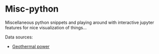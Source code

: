 # Misc-python  

Miscellaneous python snippets and playing around with interactive jupyter features for nice visualization of things...  

Data sources:  
* [Geothermal power](Geothermal_power.csv)